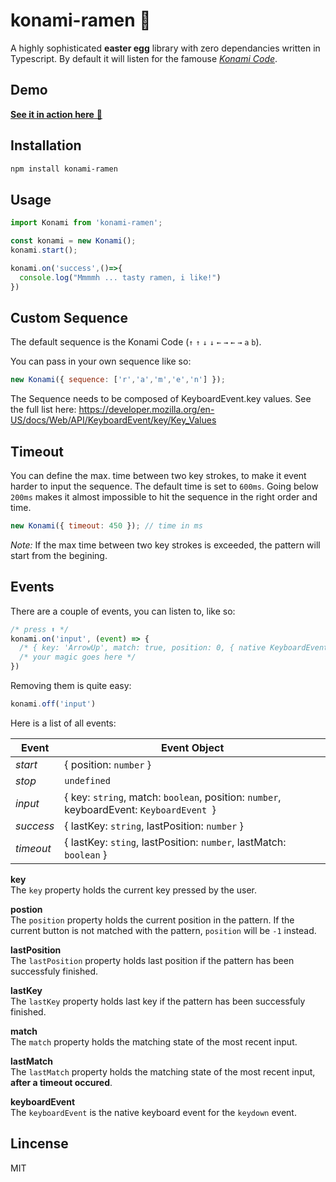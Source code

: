 # konami-ramen 🍜

A highly sophisticated **easter egg** library with zero dependancies written in Typescript. By default it will listen for the famouse [*Konami Code*](https://en.wikipedia.org/wiki/Konami_Code).

## Demo
 [**See it in action here** 🍜 ][link-demo]

## Installation

```sh
npm install konami-ramen
```

## Usage

```js
import Konami from 'konami-ramen';

const konami = new Konami();
konami.start();

konami.on('success',()=>{
  console.log("Mmmmh ... tasty ramen, i like!")
})

```
## Custom Sequence

The default sequence is the Konami Code (`↑` `↑` `↓` `↓` `←` `→` `←` `→` `a` `b`).

You can pass in your own sequence like so:
```js
new Konami({ sequence: ['r','a','m','e','n'] });
```
The Sequence needs to be composed of KeyboardEvent.key values.
See the full list here:
https://developer.mozilla.org/en-US/docs/Web/API/KeyboardEvent/key/Key_Values

## Timeout
You can define the max. time between two key strokes, to make it event harder to input the sequence. The default time is set to `600ms`. Going below `200ms` makes it almost impossible to hit the sequence in the right order and time.
```js
new Konami({ timeout: 450 }); // time in ms
```
*Note:* If the max time between two key strokes is exceeded, the pattern will start from the begining.

## Events
There are a couple of events, you can listen to, like so:
```js
/* press ⬆️ */
konami.on('input', (event) => {
  /* { key: 'ArrowUp', match: true, position: 0, { native KeyboardEvent } } */
  /* your magic goes here */
})
```

Removing them is quite easy:
```js
konami.off('input')
```

Here is a list of all events:

| Event | Event Object                                                                            |
|-------|-----------------------------------------------------------------------------------------|
| *start*| { position: `number` }                                                                    |
| *stop*  | `undefined`                                                                               |
| *input* | { key: `string`, match: `boolean`, position: `number`, keyboardEvent: `KeyboardEvent `} |
| *success* | { lastKey: `string`, lastPosition: `number` }                                                                                        |
| *timeout* | { lastKey: `sting`, lastPosition: `number`, lastMatch: `boolean` }                                                                                         |

**key** \
The `key` property holds the current key pressed by the user.

**postion** \
The `position` property holds the current position in the pattern. If the current button is not matched with the pattern, `position` will be `-1` instead.

**lastPosition** \
The `lastPosition` property holds last position if the pattern has been successfuly finished.

**lastKey** \
The `lastKey` property holds last key if the pattern has been successfuly finished.

**match** \
The `match` property holds the matching state of the most recent input.

**lastMatch** \
The `lastMatch` property holds the matching state of the most recent input, **after a timeout occured**.

**keyboardEvent** \
The `keyboardEvent` is the native keyboard event for the `keydown` event.

[link-demo]: https://

## Lincense
MIT